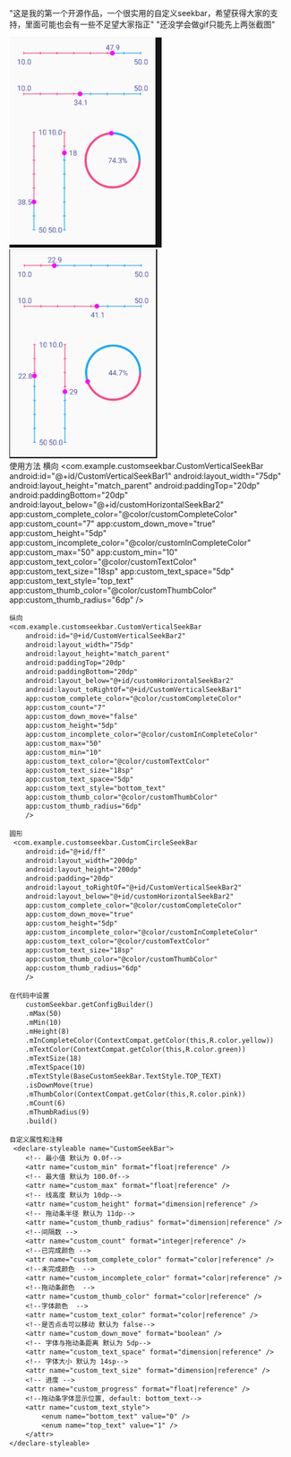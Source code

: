 
"这是我的第一个开源作品，一个很实用的自定义seekbar，希望获得大家的支持，里面可能也会有一些不足望大家指正" 
"还没学会做gif只能先上两张截图"

![run2](https://github.com/525642022/CustomSeekBar/blob/master/MyApplication/Screenshot/run1.png)
![run2](https://github.com/525642022/CustomSeekBar/blob/master/MyApplication/Screenshot/run2.png)  
使用方法
    横向
        <com.example.customseekbar.CustomVerticalSeekBar
        android:id="@+id/CustomVerticalSeekBar1"
        android:layout_width="75dp"
        android:layout_height="match_parent"
        android:paddingTop="20dp"
        android:paddingBottom="20dp"
        android:layout_below="@+id/customHorizontalSeekBar2"
        app:custom_complete_color="@color/customCompleteColor"
        app:custom_count="7"
        app:custom_down_move="true"
        app:custom_height="5dp"
        app:custom_incomplete_color="@color/customInCompleteColor"
        app:custom_max="50"
        app:custom_min="10"
        app:custom_text_color="@color/customTextColor"
        app:custom_text_size="18sp"
        app:custom_text_space="5dp"
        app:custom_text_style="top_text"
        app:custom_thumb_color="@color/customThumbColor"
        app:custom_thumb_radius="6dp"
        />

    纵向
    <com.example.customseekbar.CustomVerticalSeekBar
        android:id="@+id/CustomVerticalSeekBar2"
        android:layout_width="75dp"
        android:layout_height="match_parent"
        android:paddingTop="20dp"
        android:paddingBottom="20dp"
        android:layout_below="@+id/customHorizontalSeekBar2"
        android:layout_toRightOf="@+id/CustomVerticalSeekBar1"
        app:custom_complete_color="@color/customCompleteColor"
        app:custom_count="7"
        app:custom_down_move="false"
        app:custom_height="5dp"
        app:custom_incomplete_color="@color/customInCompleteColor"
        app:custom_max="50"
        app:custom_min="10"
        app:custom_text_color="@color/customTextColor"
        app:custom_text_size="18sp"
        app:custom_text_space="5dp"
        app:custom_text_style="bottom_text"
        app:custom_thumb_color="@color/customThumbColor"
        app:custom_thumb_radius="6dp"
        />

    圆形
     <com.example.customseekbar.CustomCircleSeekBar
        android:id="@+id/ff"
        android:layout_width="200dp"
        android:layout_height="200dp"
        android:padding="20dp"
        android:layout_toRightOf="@+id/CustomVerticalSeekBar2"
        android:layout_below="@+id/customHorizontalSeekBar2"
        app:custom_complete_color="@color/customCompleteColor"
        app:custom_down_move="true"
        app:custom_height="5dp"
        app:custom_incomplete_color="@color/customInCompleteColor"
        app:custom_text_color="@color/customTextColor"
        app:custom_text_size="18sp"
        app:custom_thumb_color="@color/customThumbColor"
        app:custom_thumb_radius="6dp"
        />

    在代码中设置
        customSeekbar.getConfigBuilder()
        .mMax(50)
        .mMin(10)
        .mHeight(8)
        .mInCompleteColor(ContextCompat.getColor(this,R.color.yellow))
        .mTextColor(ContextCompat.getColor(this,R.color.green))
        .mTextSize(18)
        .mTextSpace(10)
        .mTextStyle(BaseCustomSeekBar.TextStyle.TOP_TEXT)
        .isDownMove(true)
        .mThumbColor(ContextCompat.getColor(this,R.color.pink))
        .mCount(6)
        .mThumbRadius(9)
        .build()

    自定义属性和注释
     <declare-styleable name="CustomSeekBar">
        <!-- 最小值 默认为 0.0f-->
        <attr name="custom_min" format="float|reference" />
        <!-- 最大值 默认为 100.0f-->
        <attr name="custom_max" format="float|reference" />
        <!-- 线高度 默认为 10dp-->
        <attr name="custom_height" format="dimension|reference" />
        <!-- 拖动条半径 默认为 11dp-->
        <attr name="custom_thumb_radius" format="dimension|reference" />
        <!--间隔数 -->
        <attr name="custom_count" format="integer|reference" />
        <!--已完成颜色 -->
        <attr name="custom_complete_color" format="color|reference" />
        <!--未完成颜色  -->
        <attr name="custom_incomplete_color" format="color|reference" />
        <!--拖动条颜色  -->
        <attr name="custom_thumb_color" format="color|reference" />
        <!--字体颜色  -->
        <attr name="custom_text_color" format="color|reference" />
        <!--是否点击可以移动 默认为 false-->
        <attr name="custom_down_move" format="boolean" />
        <!-- 字体与拖动条距离 默认为 5dp-->
        <attr name="custom_text_space" format="dimension|reference" />
        <!-- 字体大小 默认为 14sp-->
        <attr name="custom_text_size" format="dimension|reference" />
        <!-- 进度 -->
        <attr name="custom_progress" format="float|reference" />
        <!--拖动条字体显示位置, default: bottom_text-->
        <attr name="custom_text_style">
            <enum name="bottom_text" value="0" />
            <enum name="top_text" value="1" />
        </attr>
    </declare-styleable>